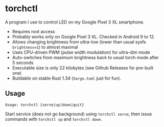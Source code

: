 # torchctl

A program I use to control LED on my Google Pixel 3 XL smartphone.

* Requires root access
* Probably works only on Google Pixel 3 XL. Checked in Android 9 to 12.
* Allows changing brightness from ultra-low (lower than usual sysfs `brightness=1`) to almost maximal
* Uses CPU-driven PWM (pulse width modulation) for ultra-dim mode
* Auto-switches from maximum brightness back to usual torch mode after 5 seconds
* Executable size is only 22 kilobytes (see Github Releases for pre-built one)
* Buildable on stable Rust 1.34 (`Xargo.toml` just for fun).

## Usage

    Usage: torchctl {serve|up|down|quit}

Start service (does not go background) using `torchctl serve`, then issue commands with `torchctl up` and `torchctl down`.

